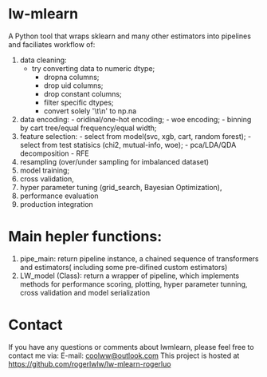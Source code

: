 # lw-mlearn

A Python tool that wraps sklearn and many other estimators into pipelines and faciliates workflow 
of:

1) data cleaning:
    - try converting data to numeric dtype; 
        - dropna columns; 
        - drop uid columns;
        - drop constant columns;
        - filter specific dtypes;
        - convert solely '\t\n' to np.na 
2) data encoding: 
        - oridinal/one-hot encoding; 
        - woe encoding; 
        - binning by cart tree/equal frequency/equal width;
3) feature selection:
        - select from model(svc, xgb, cart, random forest); 
        - select from test statisics (chi2, mutual-info, woe);
        - pca/LDA/QDA decomposition
        - RFE
4) resampling (over/under sampling for imbalanced dataset)
5) model training;
6) cross validation, 
7) hyper parameter tuning (grid_search, Bayesian Optimization), 
8) performance evaluation
9) production integration


Main hepler functions:
=============
1) pipe_main:
    return pipeline instance, a chained sequence of transformers and estimators(
    including some pre-difined custom estimators)
2) LW_model (Class):
     return a wrapper of pipeline, which implements methods for performance scoring, 
     plotting, hyper parameter tunning, cross validation and model serialization


Contact
=============
If you have any questions or comments about lwmlearn, please feel free to 
contact me via:
E-mail: coolww@outlook.com
This project is hosted at https://github.com/rogerlwlw/lw-mlearn-rogerluo

